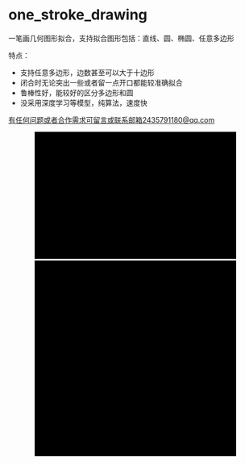 # one_stroke_drawing
一笔画几何图形拟合，支持拟合图形包括：直线、圆、椭圆、任意多边形

特点：
- 支持任意多边形，边数甚至可以大于十边形
- 闭合时无论突出一些或者留一点开口都能较准确拟合
- 鲁棒性好，能较好的区分多边形和圆
- 没采用深度学习等模型，纯算法，速度快

有任何问题或者合作需求可留言或联系邮箱2435791180@qq.com

<div align="center">
    <img src="res/demo1.gif", width="400" alt><br>
    <img src="res/demo2.gif", width="400" alt><br>
</div>
